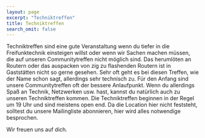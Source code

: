 ```yaml
---
layout: page
excerpt: "Techniktreffen"
title: Techniktreffen
search_omit: false
---
```


Techniktreffen sind eine gute Veranstaltung wenn du tiefer in die Freifunktechnik einsteigen willst oder wenn wir Sachen machen müssen, die auf unseren Communitytreffen nicht möglich sind. Das herumlöten an Routern oder das auspacken von zig zu flashenden Routern ist in Gaststätten nicht so gerne gesehen. Sehr oft geht es bei diesen Treffen, wie der Name schon sagt, allerdings sehr technisch zu. Für den Anfang sind unsere Communitytreffen oft der bessere Anlaufpunkt. Wenn du allerdings Spaß an Technik, Netzwerken usw. hast, kannst du natürlich auch zu unseren Techniktreffen kommen. Die Techniktreffen beginnen in der Regel um 19 Uhr und sind meistens open end. Da die Location hier nicht feststeht, solltest du unsere Mailingliste abonnieren, hier wird alles notwendige besprochen.

Wir freuen uns auf dich. 


